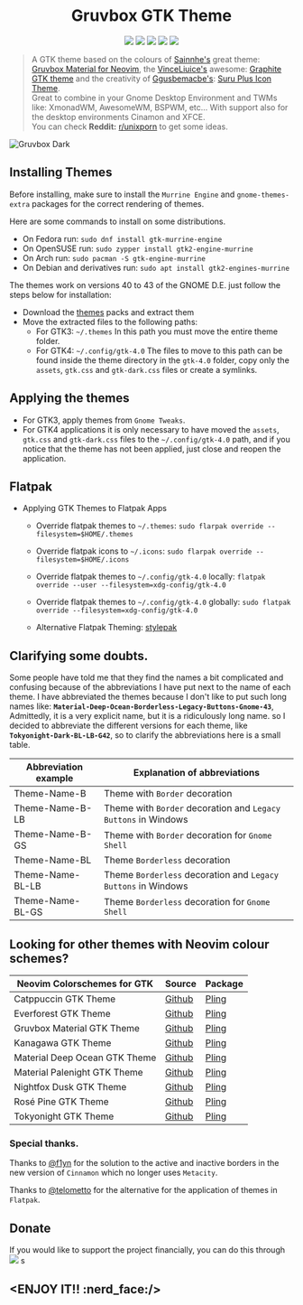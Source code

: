 <h1 align="center">Gruvbox GTK Theme</h1>
<p align="center">
  <img = src="https://img.shields.io/badge/OS-Linux-FCC624?style=for-the-badge&logo=linux&logoColor=yelow"/>
	<img src="https://img.shields.io/badge/Style-CSS-blue?style=for-the-badge&logo=css3&logoColor=blue"/>
  <img src="https://img.shields.io/github/stars/Fausto-Korpsvart/Tokyo-Night-GTK-Theme?&style=for-the-badge&logoColor=red" />
  <img src="https://img.shields.io/github/forks/Fausto-Korpsvart/Tokyo-Night-GTK-Theme?style=for-the-badge" />
  <img src="https://img.shields.io/github/issues/Fausto-Korpsvart/Tokyo-Night-GTK-Theme?style=for-the-badge" />
</p>

> A GTK theme based on the colours of [Sainnhe's](https://github.com/sainnhe) great theme: [Gruvbox Material for Neovim](https://github.com/sainnhe/gruvbox-material), the [VinceLiuice's](https://github.com/vinceliuice) awesome: [Graphite GTK theme](https://github.com/vinceliuice/Graphite-gtk-theme) and the creativity of [Ggusbemacbe's](https://github.com/gusbemacbe): [Suru Plus Icon Theme](https://github.com/gusbemacbe/suru-plus).<br />
> Great to combine in your Gnome Desktop Environment and TWMs like: XmonadWM, AwesomeWM, BSPWM, etc...
> With support also for the desktop environments Cinamon and XFCE.<br />
> You can check **Reddit:** [r/unixporn](https://www.reddit.com/r/unixporn/) to get some ideas.

![Gruvbox Dark](https://raw.githubusercontent.com/Fausto-Korpsvart/Gruvbox-GTK-Theme/master/screenshoots/Gruvbox-2.png)

## Installing Themes

Before installing, make sure to install the `Murrine Engine` and `gnome-themes-extra` packages for the correct rendering of themes.

Here are some commands to install on some distributions.

*   On Fedora run: `sudo dnf install gtk-murrine-engine`
*   On OpenSUSE run: `sudo zypper install gtk2-engine-murrine`
*   On Arch run: `sudo pacman -S gtk-engine-murrine`
*   On Debian and derivatives run: `sudo apt install gtk2-engines-murrine`

The themes work on versions 40 to 43 of the GNOME D.E. just follow the steps below for installation:

*   Download the [themes](https://www.pling.com/u/fkorpsvart) packs and extract them
*   Move the extracted files to the following paths:
    *   For GTK3: `~/.themes` In this path you must move the entire theme folder.
    *   For GTK4: `~/.config/gtk-4.0` The files to move to this path can be found inside the theme directory in the `gtk-4.0` folder, copy only the `assets`, `gtk.css` and `gtk-dark.css` files or create a symlinks.

## Applying the themes

* For GTK3, apply themes from `Gnome Tweaks`.
* For GTK4 applications it is only necessary to have moved the `assets`, `gtk.css` and `gtk-dark.css` files to the `~/.config/gtk-4.0` path, and if you notice that the theme has not been applied, just close and reopen the application.

## Flatpak

*   Applying GTK Themes to Flatpak Apps
    *   Override flatpak themes to `~/.themes`: `sudo flarpak override --filesystem=$HOME/.themes`

    *   Override flatpak icons to `~/.icons`: `sudo flarpak override --filesystem=$HOME/.icons`

    *   Override flatpak themes to `~/.config/gtk-4.0` locally: `flatpak override --user --filesystem=xdg-config/gtk-4.0`

    *   Override flatpak themes to `~/.config/gtk-4.0` globally: `sudo flatpak override --filesystem=xdg-config/gtk-4.0`

    *   Alternative Flatpak Theming: [stylepak](https://github.com/refi64/stylepak)

## Clarifying some doubts.

Some people have told me that they find the names a bit complicated and confusing because of the abbreviations I have put next to the name of each theme.
I have abbreviated the themes because I don't like to put such long names like: **`Material-Deep-Ocean-Borderless-Legacy-Buttons-Gnome-43`**, Admittedly, it is a very explicit name, but it is a ridiculously long name. so I decided to abbreviate the different versions for each theme, like **`Tokyonight-Dark-BL-LB-G42`**, so to clarify the abbreviations here is a small table.

| Abbreviation example | Explanation of abbreviations                                 |
| -------------------- | ------------------------------------------------------------ |
| Theme-Name-B         | Theme with `Border` decoration                               |
| Theme-Name-B-LB      | Theme with `Border` decoration and `Legacy Buttons` in Windows |
| Theme-Name-B-GS      | Theme with `Border` decoration for `Gnome Shell`             |
| Theme-Name-BL        | Theme `Borderless` decoration                                |
| Theme-Name-BL-LB     | Theme `Borderless` decoration and `Legacy Buttons` in Windows |
| Theme-Name-BL-GS     | Theme `Borderless` decoration for `Gnome Shell`              |

## Looking for other themes with Neovim colour schemes?

| Neovim Colorschemes for GTK   | Source                                                       | Package                                   |
| ----------------------------- | ------------------------------------------------------------ | ----------------------------------------- |
| Catppuccin GTK Theme          | [Github](https://github.com/Fausto-Korpsvart/Catppuccin-GTK-Theme) | [Pling](https://www.pling.com/p/1715554/) |
| Everforest GTK Theme          | [Github](https://github.com/Fausto-Korpsvart/Everforest-GTK-Theme) | [Pling](https://www.pling.com/p/1695467/) |
| Gruvbox Material GTK Theme    | [Github](https://github.com/Fausto-Korpsvart/Gruvbox-GTK-Theme) | [Pling](https://www.pling.com/p/1681313/) |
| Kanagawa GTK Theme            | [Github](https://github.com/Fausto-Korpsvart/Kanagawa-GKT-Theme) | [Pling](https://www.pling.com/p/1810560/) |
| Material Deep Ocean GTK Theme | [Github](https://github.com/Fausto-Korpsvart/Material-GTK-Themes) | [Pling](https://www.pling.com/p/1706139/) |
| Material Palenight GTK Theme  | [Github](https://github.com/Fausto-Korpsvart/Material-GTK-Themes) | [Pling](https://www.pling.com/p/1706139/) |
| Nightfox Dusk GTK Theme       | [Github](https://github.com/Fausto-Korpsvart/Nightfox-GTK-Theme) | [Pling](https://www.pling.com/p/1929101/) |
| Rosé Pine GTK Theme           | [Github](https://github.com/Fausto-Korpsvart/Rose-Pine-GTK-Theme) | [Pling](https://www.pling.com/p/1810530/) |
| Tokyonight GTK Theme          | [Github](https://github.com/Fausto-Korpsvart/Tokyo-Night-GTK-Theme) | [Pling](https://www.pling.com/p/1681315/) |

### Special thanks.

Thanks to [@f1yn](https://github.com/f1yn) for the solution to the active and inactive borders in the new version of `Cinnamon` which no longer uses `Metacity`.

Thanks to [@telometto](https://github.com/telometto) for the alternative for the application of themes in `Flatpak`.

## Donate

If you would like to support the project financially, you can do this through
[![](https://img.shields.io/badge/PayPal-00457C?style=for-the-badge\&logo=paypal\&logoColor=white)](https://paypal.me/korpsvart) s

## **\<ENJOY IT!! :nerd\_face:/>**
